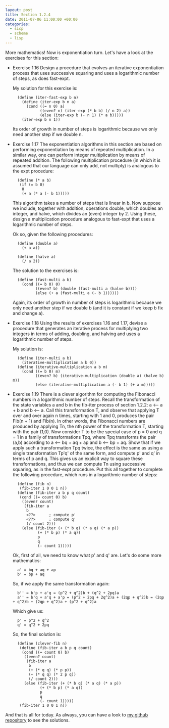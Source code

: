 ```yaml
---
layout: post
title: Section 1.2.4
date: 2011-07-06 11:00:00 +00:00
categories:
  - sicp
  - scheme
  - lisp
---
```

More mathematics! Now is exponentiation turn. Let's have a look at the exercises for this section:

- Exercise 1.16 Design a procedure that evolves an iterative exponentiation process that uses successive squaring and uses a logarithmic number of steps, as does fast-expt.

  My solution for this exercise is:

        (define (iter-fast-exp b n)
          (define (iter-exp b n a)
            (cond ((= n 0) a)
                  ((even? n) (iter-exp (* b b) (/ n 2) a))
                  (else (iter-exp b (- n 1) (* a b)))))
          (iter-exp b n 1))

  Its order of growth in number of steps is logarithmic because we only need another step if we double n.

- Exercise 1.17 The exponentiation algorithms in this section are based on performing exponentiation by means of repeated multiplication. In a similar way, one can perform integer multiplication by means of repeated addition. The following multiplication procedure (in which it is assumed that our language can only add, not multiply) is analogous to the expt procedure:

        (define (* a b)
         (if (= b 0)
          0
          (+ a (* a (- b 1)))))

  This algorithm takes a number of steps that is linear in b. Now suppose we include, together with addition, operations double, which doubles an integer, and halve, which divides an (even) integer by 2. Using these, design a multiplication procedure analogous to fast-expt that uses a logarithmic number of steps.

  Ok so, given the following procedures:

        (define (double a)
          (+ a a))

        (define (halve a)
          (/ a 2))

  The solution to the exercises is:

        (define (fast-multi a b)
          (cond ((= b 0) 0)
                ((even? b) (double (fast-multi a (halve b))))
                (else (+ a (fast-multi a (- b 1))))))

  Again, its order of growth in number of steps is logarithmic because we only need another step if we double b (and it is constant if we keep b fix and change a).

- Exercise 1.18 Using the results of exercises 1.16 and 1.17, devise a procedure that generates an iterative process for multiplying two integers in terms of adding, doubling, and halving and uses a logarithmic number of steps.

  My solution is:

        (define (iter-multi a b)
          (iterative-multiplication a b 0))
        (define (iterative-multiplication a b m)
          (cond ((= b 0) m)
                ((even? b) (iterative-multiplication (double a) (halve b) m))
                (else (iterative-multiplication a (- b 1) (+ a m)))))


- Exercise 1.19 There is a clever algorithm for computing the Fibonacci numbers in a logarithmic number of steps. Recall the transformation of the state variables a and b in the fib-iter process of section 1.2.2: a <-- a + b and b <-- a. Call this transformation T, and observe that applying T over and over again n times, starting with 1 and 0, produces the pair Fib(n + 1) and Fib(n). In other words, the Fibonacci numbers are produced by applying Tn, the nth power of the transformation T, starting with the pair (1,0). Now consider T to be the special case of p = 0 and q = 1 in a family of transformations Tpq, where Tpq transforms the pair (a,b) according to a <-- bq + aq + ap and b <-- bp + aq. Show that if we apply such a transformation Tpq twice, the effect is the same as using a single transformation Tp'q' of the same form, and compute p' and q' in terms of p and q. This gives us an explicit way to square these transformations, and thus we can compute Tn using successive squaring, as in the fast-expt procedure. Put this all together to complete the following procedure, which runs in a logarithmic number of steps:

        (define (fib n)
         (fib-iter 1 0 0 1 n))
        (define (fib-iter a b p q count)
         (cond ((= count 0) b)
          ((even? count)
           (fib-iter a
            b
            <??>      ; compute p'
            <??>      ; compute q'
            (/ count 2)))
          (else (fib-iter (+ (* b q) (* a q) (* a p))
                 (+ (* b p) (* a q))
                 p
                 q
                 (- count 1)))))

  Ok, first of all, we need to know what p' and q' are. Let's do some more mathematics:

        a' = bq + aq + ap
        b' = bp + aq

  So, if we apply the same transformation again:

        b'' = b'p + a'q = (p^2 + q^2)b + (q^2 + 2pq)a
        a'' = b'q + a'q + a'p = (p^2 + 2pq + 2q^2)a + (2qp + q^2)b = (2qp + q^2)b + (2qp + q^2)a + (p^2 + q^2)a

  Which give us:

        p' = p^2 + q^2
        q' = q^2 + 2pq

  So, the final solution is:

        (define (clever-fib n)
         (define (fib-iter a b p q count)
          (cond ((= count 0) b)
           ((even? count)
            (fib-iter a
             b
             (+ (* q q) (* p p))
             (+ (* q q) (* 2 p q))
             (/ count 2)))
           (else (fib-iter (+ (* b q) (* a q) (* a p))
                  (+ (* b p) (* a q))
                  p
                  q
                  (- count 1)))))
         (fib-iter 1 0 0 1 n))


And that is all for today. As always, you can have a look to [my github repository](https://github.com/plagelao/SICP/tree/master/exercises/chapter-1) to see the solutions.
